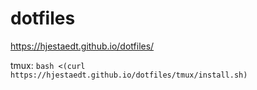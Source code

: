# dotfiles

https://hjestaedt.github.io/dotfiles/

tmux: `bash <(curl https://hjestaedt.github.io/dotfiles/tmux/install.sh)`
